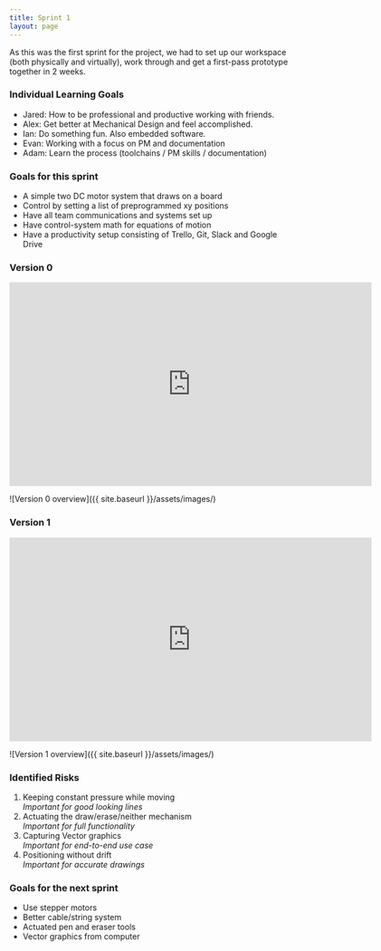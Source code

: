 ```yaml
---
title: Sprint 1
layout: page
---
```

As this was the first sprint for the project, we had to set up our workspace (both physically and virtually), work through  and get a first-pass prototype together in 2 weeks.

### Individual Learning Goals
- Jared: How to be professional and productive working with friends.
- Alex: Get better at Mechanical Design and feel accomplished.
- Ian: Do something fun. Also embedded software.
- Evan: Working with a focus on PM and documentation
- Adam: Learn the process (toolchains / PM skills / documentation)

### Goals for this sprint
- A simple two DC motor system that draws on a board
- Control by setting a list of preprogrammed xy positions
- Have all team communications and systems set up
- Have control-system math for equations of motion
- Have a productivity setup consisting of Trello, Git, Slack and Google Drive

### Version 0

<iframe width="640" height="360" src="https://www.youtube.com/embed/lc2-iXFGe7M" frameborder="0" gesture="media" allowfullscreen></iframe>

![Version 0 overview]({{ site.baseurl }}/assets/images/)

### Version 1

<iframe width="640" height="360" src="https://www.youtube.com/embed/lc2-iXFGe7M" frameborder="0" gesture="media" allowfullscreen></iframe>

![Version 1 overview]({{ site.baseurl }}/assets/images/)

### Identified Risks
1. Keeping constant pressure while moving  
  _Important for good looking lines_
2. Actuating the draw/erase/neither mechanism  
  _Important for full functionality_
3. Capturing Vector graphics  
  _Important for end-to-end use case_
4. Positioning without drift  
  _Important for accurate drawings_

### Goals for the next sprint
- Use stepper motors
- Better cable/string system
- Actuated pen and eraser tools
- Vector graphics from computer
